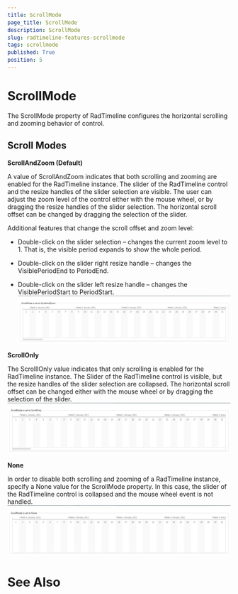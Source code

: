```yaml
---
title: ScrollMode
page_title: ScrollMode
description: ScrollMode
slug: radtimeline-features-scrollmode
tags: scrollmode
published: True
position: 5
---
```


# ScrollMode



The ScrollMode property of RadTimeline configures the horizontal scrolling and zooming behavior of control.
      

## Scroll Modes

__ScrollAndZoom (Default)__

A value of ScrollAndZoom indicates that both scrolling and zooming are enabled for
          the RadTimeline instance. The slider of the RadTimeline control and the resize handles
          of the slider selection are visible. The user can adjust the zoom level of the control either
          with the mouse wheel, or by dragging the resize handles of the slider selection.
          The horizontal scroll offset can be changed by dragging the selection of the slider.
        

Additional features that change the scroll offset and zoom level:
        

* Double-click on the slider selection – changes the current zoom level to 1.
              That is, the visible period expands to show the whole period.
            

* Double-click on the slider right resize handle – changes the VisiblePeriodEnd to PeriodEnd.
            

* Double-click on the slider left resize handle – changes the VisiblePeriodStart to PeriodStart.
            ![Rad Timeline-features-Scroll Mode-0-Scroll And Zoom](images/RadTimeline-features-ScrollMode-0-ScrollAndZoom.jpg)

__ScrollOnly__

The ScrollIOnly value indicates that only scrolling is enabled for the RadTimeline instance.
          The Slider of the RadTimeline control is visible, but the resize handles of the slider selection are collapsed.
          The horizontal scroll offset can be changed either with the mouse wheel or by dragging the selection of the slider.
        ![Rad Timeline-features-Scroll Mode-1-Scroll Only](images/RadTimeline-features-ScrollMode-1-ScrollOnly.jpg)

__None__

In order to disable both scrolling and zooming of a RadTimeline instance, specify a None value for the ScrollMode property.
          In this case, the slider of the RadTimeline control is collapsed and the mouse wheel event is not handled.
        ![Rad Timeline-features-Scroll Mode-2-None](images/RadTimeline-features-ScrollMode-2-None.jpg)

# See Also
